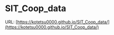 # SIT_Coop_data

URL: [https://kotetsu0000.github.io/SIT_Coop_data/](https://kotetsu0000.github.io/SIT_Coop_data/)